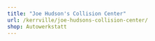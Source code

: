 ```yaml
---
title: "Joe Hudson's Collision Center"
url: /kerrville/joe-hudsons-collision-center/
shop: Autowerkstatt
---
```

